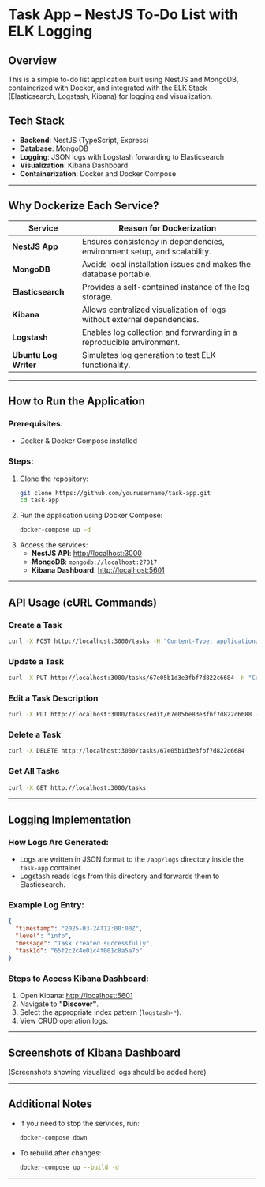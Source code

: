 # Task App – NestJS To-Do List with ELK Logging

## Overview  
This is a simple to-do list application built using NestJS and MongoDB, containerized with Docker, and integrated with the ELK Stack (Elasticsearch, Logstash, Kibana) for logging and visualization.

## Tech Stack
- **Backend**: NestJS (TypeScript, Express)
- **Database**: MongoDB
- **Logging**: JSON logs with Logstash forwarding to Elasticsearch
- **Visualization**: Kibana Dashboard
- **Containerization**: Docker and Docker Compose

---

## Why Dockerize Each Service?

| Service        | Reason for Dockerization |
|---------------|------------------------|
| **NestJS App**  | Ensures consistency in dependencies, environment setup, and scalability. |
| **MongoDB**  | Avoids local installation issues and makes the database portable. |
| **Elasticsearch** | Provides a self-contained instance of the log storage. |
| **Kibana** | Allows centralized visualization of logs without external dependencies. |
| **Logstash** | Enables log collection and forwarding in a reproducible environment. |
| **Ubuntu Log Writer** | Simulates log generation to test ELK functionality. |

---

## How to Run the Application  

### Prerequisites:
- Docker & Docker Compose installed

### Steps:
1. Clone the repository:
   ```sh
   git clone https://github.com/yourusername/task-app.git
   cd task-app
   ```
2. Run the application using Docker Compose:
   ```sh
   docker-compose up -d
   ```
3. Access the services:
   - **NestJS API**: [http://localhost:3000](http://localhost:3000)
   - **MongoDB**: `mongodb://localhost:27017`
   - **Kibana Dashboard**: [http://localhost:5601](http://localhost:5601)

---

## API Usage (cURL Commands)

### Create a Task
```sh
curl -X POST http://localhost:3000/tasks -H "Content-Type: application/json" -d '{"task": "Complete NestJS tutorial"}'
```

### Update a Task
```sh
curl -X PUT http://localhost:3000/tasks/67e05b1d3e3fbf7d822c6684 -H "Content-Type: application/json" -d '{"task": "Update NestJS project"}'
```

### Edit a Task Description
```sh
curl -X PUT http://localhost:3000/tasks/edit/67e05be83e3fbf7d822c6688 -H "Content-Type: application/json" -d '{"task": "Edited task description"}'
```

### Delete a Task
```sh
curl -X DELETE http://localhost:3000/tasks/67e05b1d3e3fbf7d822c6684
```

### Get All Tasks
```sh
curl -X GET http://localhost:3000/tasks
```

---

## Logging Implementation

### How Logs Are Generated:
- Logs are written in JSON format to the `/app/logs` directory inside the `task-app` container.
- Logstash reads logs from this directory and forwards them to Elasticsearch.

### Example Log Entry:
```json
{
  "timestamp": "2025-03-24T12:00:00Z",
  "level": "info",
  "message": "Task created successfully",
  "taskId": "65f2c2c4e01c4f001c8a5a7b"
}
```

### Steps to Access Kibana Dashboard:
1. Open Kibana: [http://localhost:5601](http://localhost:5601)
2. Navigate to **"Discover"**.
3. Select the appropriate index pattern (`logstash-*`).
4. View CRUD operation logs.

---

## Screenshots of Kibana Dashboard  
(Screenshots showing visualized logs should be added here)

---

## Additional Notes
- If you need to stop the services, run:
  ```sh
  docker-compose down
  ```
- To rebuild after changes:
  ```sh
  docker-compose up --build -d
  ```

---

